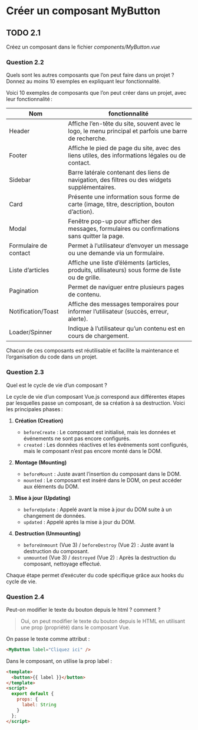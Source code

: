 # Créer un composant MyButton

## TODO 2.1

Créez un composant dans le fichier _components/MyButton.vue_

### Question 2.2

Quels sont les autres composants que l’on peut faire dans un projet ? Donnez au moins 10 exemples en expliquant leur fonctionnalité.

Voici 10 exemples de composants que l’on peut créer dans un projet, avec leur fonctionnalité :

| Nom                   | fonctionnalité                                                                                        |
| --------------------- | ----------------------------------------------------------------------------------------------------- |
| Header                | Affiche l’en-tête du site, souvent avec le logo, le menu principal et parfois une barre de recherche. |
| Footer                | Affiche le pied de page du site, avec des liens utiles, des informations légales ou de contact.       |
| Sidebar               | Barre latérale contenant des liens de navigation, des filtres ou des widgets supplémentaires.         |
| Card                  | Présente une information sous forme de carte (image, titre, description, bouton d’action).            |
| Modal                 | Fenêtre pop-up pour afficher des messages, formulaires ou confirmations sans quitter la page.         |
| Formulaire de contact | Permet à l’utilisateur d’envoyer un message ou une demande via un formulaire.                         |
| Liste d’articles      | Affiche une liste d’éléments (articles, produits, utilisateurs) sous forme de liste ou de grille.     |
| Pagination            | Permet de naviguer entre plusieurs pages de contenu.                                                  |
| Notification/Toast    | Affiche des messages temporaires pour informer l’utilisateur (succès, erreur, alerte).                |
| Loader/Spinner        | Indique à l’utilisateur qu’un contenu est en cours de chargement.                                     |

Chacun de ces composants est réutilisable et facilite la maintenance et l’organisation du code dans un projet.

### Question 2.3

Quel est le cycle de vie d’un composant ?

Le cycle de vie d’un composant Vue.js correspond aux différentes étapes par lesquelles passe un composant, de sa création à sa destruction. Voici les principales phases :

1. **Création (Creation)**

   - `beforeCreate` : Le composant est initialisé, mais les données et événements ne sont pas encore configurés.
   - `created` : Les données réactives et les événements sont configurés, mais le composant n’est pas encore monté dans le DOM.

2. **Montage (Mounting)**

   - `beforeMount` : Juste avant l’insertion du composant dans le DOM.
   - `mounted` : Le composant est inséré dans le DOM, on peut accéder aux éléments du DOM.

3. **Mise à jour (Updating)**

   - `beforeUpdate` : Appelé avant la mise à jour du DOM suite à un changement de données.
   - `updated` : Appelé après la mise à jour du DOM.

4. **Destruction (Unmounting)**
   - `beforeUnmount` (Vue 3) / `beforeDestroy` (Vue 2) : Juste avant la destruction du composant.
   - `unmounted` (Vue 3) / `destroyed` (Vue 2) : Après la destruction du composant, nettoyage effectué.

Chaque étape permet d’exécuter du code spécifique grâce aux hooks du cycle de vie.

### Question 2.4

Peut-on modifier le texte du bouton depuis le html ? comment ?

> Oui, on peut modifier le texte du bouton depuis le HTML en utilisant une prop (propriété) dans le composant Vue.

On passe le texte comme attribut :

```html
<MyButton label="Cliquez ici" />
```

Dans le composant, on utilise la prop label :

```html
<template>
  <button>{{ label }}</button>
</template>
<script>
  export default {
    props: {
      label: String
    }
  };
</script>
```

